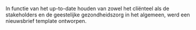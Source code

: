 In functie van het up-to-date houden van zowel het cliënteel als de stakeholders en de geestelijke gezondheidszorg in het algemeen, werd een nieuwsbrief template ontworpen.